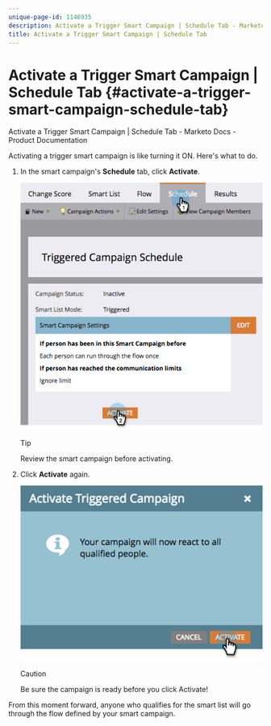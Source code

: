 ```yaml
---
unique-page-id: 1146935
description: Activate a Trigger Smart Campaign | Schedule Tab - Marketo Docs - Product Documentation
title: Activate a Trigger Smart Campaign | Schedule Tab
---
```


# Activate a Trigger Smart Campaign | Schedule Tab {#activate-a-trigger-smart-campaign-schedule-tab}

Activate a Trigger Smart Campaign | Schedule Tab - Marketo Docs - Product Documentation

Activating a trigger smart campaign is like turning it ON. Here's what to do.

1. In the smart campaign's **Schedule** tab, click **Activate**.

   ![](assets/activateprogram-hands.png)

   >[!TIP]
   >
   >Review the smart campaign before activating.

1. Click **Activate** again.

   ![](assets/activatecampaign-hand.png)

   >[!CAUTION]
   >
   >Be sure the campaign is ready before you click Activate!

From this moment forward, anyone who qualifies for the smart list will go through the flow defined by your smart campaign. 